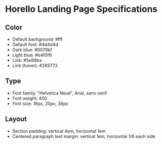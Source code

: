 # Horello Landing Page Specifications

## Color

- Default background: #fff
- Default font: #4d4d4d
- Dark blue: #0079bf
- Light blue: #e4f0f6
- Link: #5e98ba
- Link (hover): #265773

## Type

- Font family: "Helvetica Neue", Arial, sans-serif
- Font weight: 400
- Font size: 16px, 20px, 36px

## Layout

- Section padding: vertical 4em, horizontal 1em
- Centered paragraph text margin: vertical 1em, horizontal 1/6 each side
